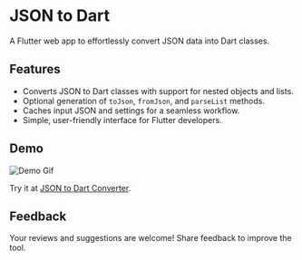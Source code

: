 # JSON to Dart

A Flutter web app to effortlessly convert JSON data into Dart classes.

## Features
- Converts JSON to Dart classes with support for nested objects and lists.
- Optional generation of `toJson`, `fromJson`, and `parseList` methods.
- Caches input JSON and settings for a seamless workflow.
- Simple, user-friendly interface for Flutter developers.

## Demo
![Demo Gif](demo.gif)

Try it at [JSON to Dart Converter](https://sharmadhiraj.github.io/json-to-dart/).

## Feedback
Your reviews and suggestions are welcome! Share feedback to improve the tool.
